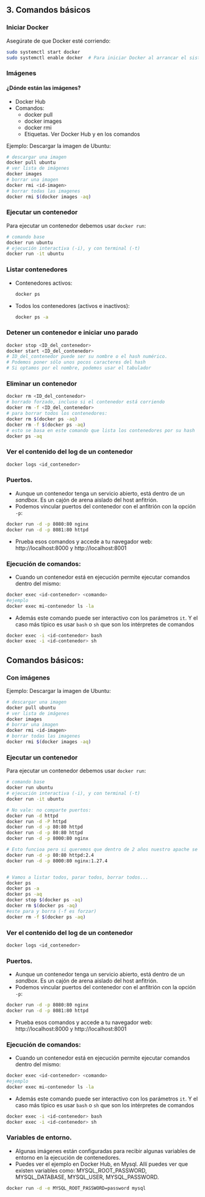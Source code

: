 ## **3. Comandos básicos**

### **Iniciar Docker**

Asegúrate de que Docker esté corriendo:
```bash
sudo systemctl start docker
sudo systemctl enable docker  # Para iniciar Docker al arrancar el sistema
```

### **Imágenes**

#### ¿Dónde están las imágenes?

- Docker Hub
- Comandos:
  - docker pull
  - docker images
  - docker rmi
  - Etiquetas. Ver Docker Hub y en los comandos


Ejemplo: Descargar la imagen de Ubuntu:

```bash
# descargar una imagen
docker pull ubuntu  
# ver lista de imágenes
docker images
# borrar una imagen
docker rmi <id-imagen>
# borrar todas las imagenes
docker rmi $(docker images -aq)
```

### **Ejecutar un contenedor**

Para ejecutar un contenedor debemos usar `docker run`:

```bash
# comando base
docker run ubuntu
# ejecución interactiva (-i), y con terminal (-t)
docker run -it ubuntu
```

### **Listar contenedores**

- Contenedores activos:

  ```bash
  docker ps
  ```

- Todos los contenedores (activos e inactivos):

  ```bash
  docker ps -a
  ```

### **Detener un contenedor e iniciar uno parado**

```bash
docker stop <ID_del_contenedor>
docker start <ID_del_contenedor>
# ID_del_contenedor puede ser su nombre o el hash numérico.
# Podemos poner sólo unos pocos caracteres del hash
# Si optamos por el nombre, podemos usar el tabulador
```

### **Eliminar un contenedor**

```bash
docker rm <ID_del_contenedor>
# borrado forzado, incluso si el contenedor está corriendo
docker rm -f <ID_del_contenedor>
# para borrar todos los contenedores:
docker rm $(docker ps -aq)
docker rm -f $(docker ps -aq)
# esto se basa en este comando que lista los contenedores por su hash
docker ps -aq
```

### **Ver el contenido del log de un contenedor**

```bash
docker logs <id_contenedor>
```

### Puertos.

- Aunque un contenedor tenga un servicio abierto, está dentro de un _sandbox_. Es un cajón de arena aislado del host anfitrión.
- Podemos vincular puertos del contenedor con el anfitrión con la opción `-p`:

```bash
docker run -d -p 8080:80 nginx
docker run -d -p 8081:80 httpd
```

- Prueba esos comandos y accede a tu navegador web: http://localhost:8000 y http://localhost:8001

### Ejecución de comandos:

- Cuando un contenedor está en ejecución permite ejecutar comandos dentro del mismo:

```bash
docker exec <id-contenedor> <comando>
#ejemplo
docker exec mi-contenedor ls -la
```

- Además este comando puede ser interactivo con los parámetros `it`. Y el caso más típico es usar `bash` o `sh` que son los intérpretes de comandos

```bash
docker exec -i <id-contenedor> bash
docker exec -i <id-contenedor> sh
```





































## Comandos básicos:

### **Con imágenes**

Ejemplo: Descargar la imagen de Ubuntu:

```bash
# descargar una imagen
docker pull ubuntu  
# ver lista de imágenes
docker images
# borrar una imagen
docker rmi <id-imagen>
# borrar todas las imagenes
docker rmi $(docker images -aq)
```

### **Ejecutar un contenedor**

Para ejecutar un contenedor debemos usar `docker run`:

```bash
# comando base
docker run ubuntu
# ejecución interactiva (-i), y con terminal (-t)
docker run -it ubuntu
```




```bash
# No vale: no comparte puertos:
docker run -d httpd
docker run -d -P httpd
docker run -d -p 80:80 httpd
docker run -d -p 80:80 httpd
docker run -d -p 8000:80 nginx

# Esto funcioa pero si queremos que dentro de 2 años nuestro apache se idéntico a hoy:
docker run -d -p 80:80 httpd:2.4
docker run -d -p 8000:80 nginx:1.27.4


# Vamos a listar todos, parar todos, borrar todos...
docker ps 
docker ps -a
docker ps -aq
docker stop $(docker ps -aq)
docker rm $(docker ps -aq) 
#este para y borra (-f es forzar)
docker rm -f $(docker ps -aq)
```

### **Ver el contenido del log de un contenedor**

```bash
docker logs <id_contenedor>
```

### Puertos.

- Aunque un contenedor tenga un servicio abierto, está dentro de un _sandbox_. Es un cajón de arena aislado del host anfitrión.
- Podemos vincular puertos del contenedor con el anfitrión con la opción `-p`:

```bash
docker run -d -p 8080:80 nginx
docker run -d -p 8081:80 httpd
```

- Prueba esos comandos y accede a tu navegador web: http://localhost:8000 y http://localhost:8001

### Ejecución de comandos:

- Cuando un contenedor está en ejecución permite ejecutar comandos dentro del mismo:

```bash
docker exec <id-contenedor> <comando>
#ejemplo
docker exec mi-contenedor ls -la
```

- Además este comando puede ser interactivo con los parámetros `it`. Y el caso más típico es usar `bash` o `sh` que son los intérpretes de comandos

```bash
docker exec -i <id-contenedor> bash
docker exec -i <id-contenedor> sh
```

### Variables de entorno.

- Algunas imágenes están configuradas para recibir algunas variables de entorno en la ejecución de contenedores.
- Puedes ver el ejemplo en Docker Hub, en Mysql. Allí puedes ver que existen variables como: MYSQL_ROOT_PASSWORD, MYSQL_DATABASE, MYSQL_USER, MYSQL_PASSWORD.

```bash
docker run -d -e MYSQL_ROOT_PASSWORD=password mysql
```